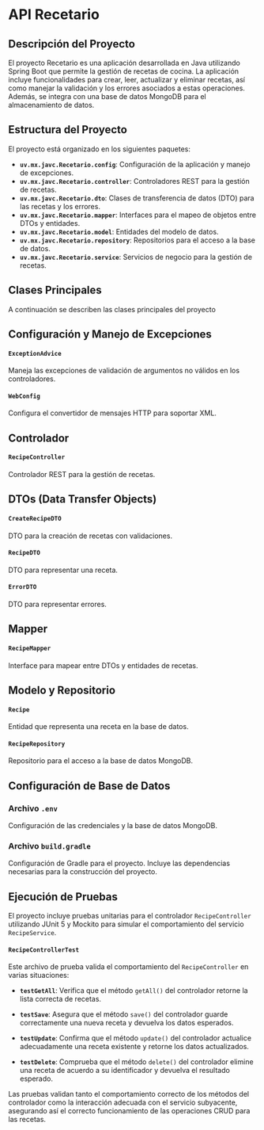 # API Recetario

## Descripción del Proyecto

El proyecto Recetario es una aplicación desarrollada en Java utilizando Spring Boot que permite la gestión de recetas de cocina. La aplicación incluye funcionalidades para crear, leer, actualizar y eliminar recetas, así como manejar la validación y los errores asociados a estas operaciones. Además, se integra con una base de datos MongoDB para el almacenamiento de datos.

## Estructura del Proyecto

El proyecto está organizado en los siguientes paquetes:

- **`uv.mx.javc.Recetario.config`**: Configuración de la aplicación y manejo de excepciones.
- **`uv.mx.javc.Recetario.controller`**: Controladores REST para la gestión de recetas.
- **`uv.mx.javc.Recetario.dto`**: Clases de transferencia de datos (DTO) para las recetas y los errores.
- **`uv.mx.javc.Recetario.mapper`**: Interfaces para el mapeo de objetos entre DTOs y entidades.
- **`uv.mx.javc.Recetario.model`**: Entidades del modelo de datos.
- **`uv.mx.javc.Recetario.repository`**: Repositorios para el acceso a la base de datos.
- **`uv.mx.javc.Recetario.service`**: Servicios de negocio para la gestión de recetas.

## Clases Principales

A continuación se describen las clases principales del proyecto

## Configuración y Manejo de Excepciones

#### `ExceptionAdvice`
Maneja las excepciones de validación de argumentos no válidos en los controladores.

#### `WebConfig`
Configura el convertidor de mensajes HTTP para soportar XML.

## Controlador

#### `RecipeController`
Controlador REST para la gestión de recetas.

## DTOs (Data Transfer Objects)

#### `CreateRecipeDTO`
DTO para la creación de recetas con validaciones.

#### `RecipeDTO`
DTO para representar una receta.

#### `ErrorDTO`
DTO para representar errores.

## Mapper

#### `RecipeMapper`
Interface para mapear entre DTOs y entidades de recetas.

## Modelo y Repositorio

#### `Recipe`
Entidad que representa una receta en la base de datos.

#### `RecipeRepository`
Repositorio para el acceso a la base de datos MongoDB.

## Configuración de Base de Datos

### Archivo `.env`
Configuración de las credenciales y la base de datos MongoDB.

### Archivo `build.gradle`

Configuración de Gradle para el proyecto.
Incluye las dependencias necesarias para la construcción del proyecto.

## Ejecución de Pruebas

El proyecto incluye pruebas unitarias para el controlador `RecipeController` utilizando JUnit 5 y Mockito para simular el comportamiento del servicio `RecipeService`.

#### `RecipeControllerTest`

Este archivo de prueba valida el comportamiento del `RecipeController` en varias situaciones:

- **`testGetAll`**: Verifica que el método `getAll()` del controlador retorne la lista correcta de recetas.
  
- **`testSave`**: Asegura que el método `save()` del controlador guarde correctamente una nueva receta y devuelva los datos esperados.

- **`testUpdate`**: Confirma que el método `update()` del controlador actualice adecuadamente una receta existente y retorne los datos actualizados.

- **`testDelete`**: Comprueba que el método `delete()` del controlador elimine una receta de acuerdo a su identificador y devuelva el resultado esperado.

Las pruebas validan tanto el comportamiento correcto de los métodos del controlador como la interacción adecuada con el servicio subyacente, asegurando así el correcto funcionamiento de las operaciones CRUD para las recetas.
